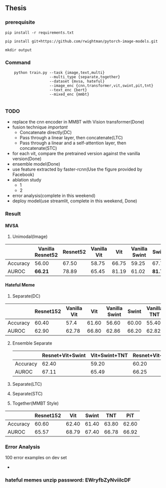## Thesis

### prerequisite
`pip install -r requirements.txt`

`pip install git+https://github.com/rwightman/pytorch-image-models.git`

`mkdir output`

### Command
~~~shell script
    python train.py --task {image,text,multi}
                    --multi_type {separate,together}   
                    --dataset {mvsa, hateful}
                    --image_enc {cnn,transformer,vit,swint,pit,tnt}
                    --text_enc {bert}
                    --mixed_enc {mmbt}
                    
~~~

### TODO
- replace the cnn encoder in MMBT with Vision transformer(Done)
- fusion technique *important*
  - Concatenate directly(DC)
  - Pass through a linear layer, then concatenate(LTC)
  - Pass through a linear and a self-attention layer, then concatenate(STC)
- for each vit, compare the pretrained version against the vanilla version(Done)
- ensemble model(Done)
- use feature extracted by faster-rcnn(Use the figure provided by Facebook)
- ablation study
  - 1
  - 2
- error analysis(complete in this weekend)
- deploy model(use streamlit, complete in this weekend, Done)

### Result

#### MVSA

1. Unimodal(Image)

|          | Vanilla Resnet52 | Resnet52 | Vanilla Vit | Vit   | Vanilla Swint | Swint     | Vanilla TNT | TNT   | Vanilla PiT | PiT   |
| -------- | ---------------- | -------- | ----------- | ----- | ------------- | --------- | ----------- | ----- | ----------- | ----- |
| Accuracy | 56.00            | 67.50    | 58.75       | 66.75 | 59.25         | 67.75     | 58.75       | 66.75 | 58.50       | 66.00 |
| AUROC    | **66.21**        | 78.89    | 65.45       | 81.19 | 61.02         | **81.79** | 64.61       | 78.94 | 62.85       | 80.42 |

#### Hateful Meme

1. Separate(DC)

|          | Resnet152 | Vanilla Vit | Vit   | Vanilla Swint | Swint | Vanilla TNT | TNT   | Vanilla PiT | PiT   |
| -------- | --------- | ----------- | ----- | ------------- | ----- | ----------- | ----- | ----------- | ----- |
| Accuracy | 60.40     | 57.4        | 61.60 | 56.60         | 60.00 | 55.40       | 59.40 | 58.00       | 60.60 |
| AUROC    | 62.90     | 62.78       | 66.80 | 62.86         | 66.20 | 62.82       | 65.37 | 63.28       | 65.66 |

2. Ensemble Separate

   |          | Resnet+Vit+Swint | Vit+Swint+TNT | Resnet+Vit+Swint+Tnt+Pit |
   | -------- | ---------------- | ------------- | ------------------------ |
   | Accuracy | 62.40            | 59.20         | 60.20                    |
   | AUROC    | 67.11            | 65.49         | 66.25                    |

    

3. Separate(LTC)

4. Separate(STC)

5. Together(MMBT Style)

|          | Resnet152 | Vit   | Swint | TNT   | PiT   |
| -------- | --------- | ----- | ----- | ----- | ----- |
| Accuracy | 60.60     | 62.40 | 61.40 | 63.80 | 62.60 |
| AUROC    | 65.57     | 68.79 | 67.40 | 66.78 | 66.92 |

### Error Analysis

100 error examples on dev set

- 

### hateful memes unzip password: EWryfbZyNviilcDF

